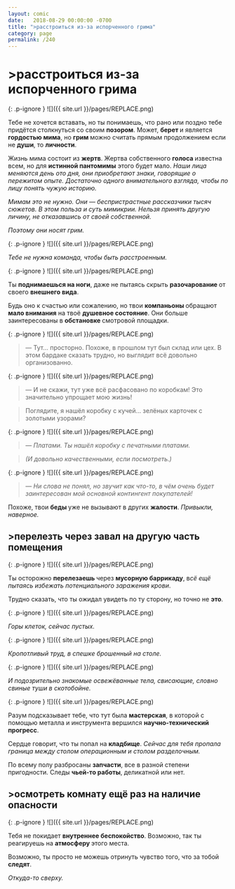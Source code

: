 ```yaml
---
layout: comic
date:   2018-08-29 00:00:00 -0700
title: ">расстроиться из-за испорченного грима"
category: page
permalink: /240
---
```

# >расстроиться из-за испорченного грима

{: .p-ignore }
![]({{ site.url }}/pages/REPLACE.png)

Тебе не хочется вставать, но ты понимаешь, что рано или поздно тебе придётся столкнуться со своим <strong>позором</strong>. Может, <strong>берет </strong>и является <strong>гордостью мима</strong>, но <strong>грим </strong>можно считать прямым продолжением если не <strong>души</strong>, то <strong>личности</strong>.

Жизнь мима состоит из <strong>жертв</strong>. Жертва собственного <strong>голоса </strong>известна всем, но для <strong>истинной пантомимы</strong> этого будет мало. <em>Наши лица меняются день ото дня, они приобретают знаки, говорящие о пережитом опыте. Достаточно одного внимательного взгляда, чтобы по лицу понять чужую историю.</em>

<em>Мимам это не нужно. Они — беспристрастные рассказчики тысяч сюжетов. В этом польза и суть мимикрии. Нельзя принять другую личину, не отказавшись от своей собственной.</em>

<em>Поэтому они носят грим.</em>

{: .p-ignore }
![]({{ site.url }}/pages/REPLACE.png)

<em>Тебе не нужна команда, чтобы быть расстроенным.</em>

{: .p-ignore }
![]({{ site.url }}/pages/REPLACE.png)

Ты <strong>поднимаешься на ноги</strong>, даже не пытаясь скрыть <strong>разочарование </strong>от своего <strong>внешнего вида</strong>. 

Будь оно к счастью или сожалению, но твои <strong>компаньоны </strong>обращают <strong>мало внимания</strong> на твоё <strong>душевное состояние</strong>. Они больше заинтересованы в <strong>обстановке </strong>смотровой площадки.

{: .p-ignore }
![]({{ site.url }}/pages/REPLACE.png)

<blockquote>— Тут… просторно. Похоже, в прошлом тут был склад или цех. В этом бардаке сказать трудно, но выглядит всё довольно организованно.</blockquote>

{: .p-ignore }
![]({{ site.url }}/pages/REPLACE.png)

<blockquote>— И не скажи, тут уже всё расфасовано по коробкам! Это значительно упрощает мою жизнь!</blockquote>

<blockquote>Поглядите, я нашёл коробку с кучей… зелёных карточек с золотыми узорами?</blockquote>

{: .p-ignore }
![]({{ site.url }}/pages/REPLACE.png)

<blockquote><em>— Платами. Ты нашёл коробку с печатными платами. </em></blockquote>

<blockquote><em>(И довольно качественными, если посмотреть.)</em></blockquote>

{: .p-ignore }
![]({{ site.url }}/pages/REPLACE.png)

<blockquote><em>— Ни слова не понял, но звучит как что-то, в чём очень будет заинтересован мой основной контингент покупателей!</em></blockquote>

Похоже, твои <strong>беды </strong>уже не вызывают в других <strong>жалости</strong>. <em>Привыкли, наверное.</em>

## >перелезть через завал на другую часть помещения 

{: .p-ignore }
![]({{ site.url }}/pages/REPLACE.png)

Ты осторожно <strong>перелезаешь </strong>через <strong>мусорную баррикаду</strong>, в<em>сё ещё пытаясь избежать потенциального заражения крови</em>.

Трудно сказать, что ты ожидал увидеть по ту сторону, но точно не <strong>это</strong>.

{: .p-ignore }
![]({{ site.url }}/pages/REPLACE.png)

<em>Горы клеток, сейчас пустых.</em>

{: .p-ignore }
![]({{ site.url }}/pages/REPLACE.png)

<em>Кропотливый труд, в спешке брошенный на столе.</em>

{: .p-ignore }
![]({{ site.url }}/pages/REPLACE.png)

<em>И подозрительно знакомые освежёванные тела, свисающие, словно свиные туши в скотобойне.</em>

{: .p-ignore }
![]({{ site.url }}/pages/REPLACE.png)

Разум подсказывает тебе, что тут была <strong>мастерская</strong>, в которой с помощью металла и инструмента вершился <strong>научно-технический прогресс</strong>.

Сердце говорит, что ты попал на <strong>кладбище</strong>. <em>Сейчас для тебя пропала граница между столом операционным и столом разделочным.</em>

По всему полу разбросаны <strong>запчасти</strong>, все в разной степени пригодности. Следы <strong>чьей-то работы</strong>, деликатной или нет.

## >осмотреть комнату ещё раз на наличие опасности

{: .p-ignore }
![]({{ site.url }}/pages/REPLACE.png)

Тебя не покидает <strong>внутреннее беспокойство</strong>. Возможно, так ты реагируешь на <strong>атмосферу </strong>этого места.

Возможно, ты просто не можешь отринуть чувство того, что за тобой <strong>следят</strong>.

<em>Откуда-то сверху.</em>
